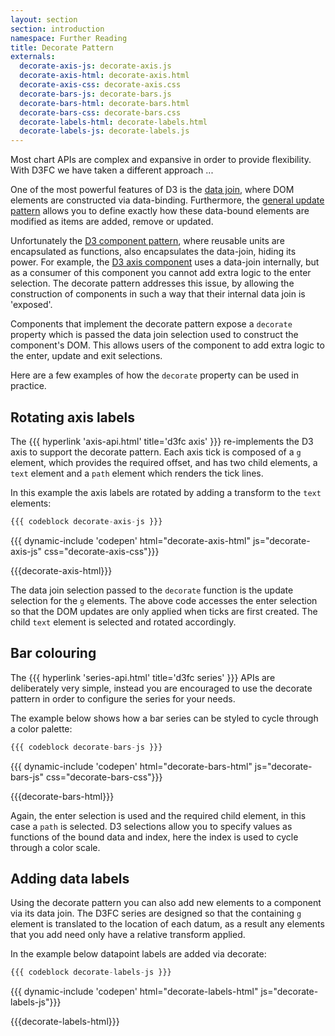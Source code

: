 ```yaml
---
layout: section
section: introduction
namespace: Further Reading
title: Decorate Pattern
externals:
  decorate-axis-js: decorate-axis.js
  decorate-axis-html: decorate-axis.html
  decorate-axis-css: decorate-axis.css
  decorate-bars-js: decorate-bars.js
  decorate-bars-html: decorate-bars.html
  decorate-bars-css: decorate-bars.css
  decorate-labels-html: decorate-labels.html
  decorate-labels-js: decorate-labels.js
---
```


Most chart APIs are complex and expansive in order to provide flexibility. With D3FC we have taken a different approach ...

One of the most powerful features of D3 is the [data join](http://bost.ocks.org/mike/join/), where DOM elements are constructed via data-binding. Furthermore, the [general update pattern](http://bl.ocks.org/3808218) allows you to define exactly how these data-bound elements are modified as items are added, remove or updated.

Unfortunately the [D3 component pattern](http://bost.ocks.org/mike/chart/), where reusable units are encapsulated as functions, also encapsulates the data-join, hiding its power. For example, the [D3 axis component](https://github.com/d3/d3-axis) uses a data-join internally, but as a consumer of this component you cannot add extra logic to the enter selection. The decorate pattern addresses this issue, by allowing the construction of components in such a way that their internal data join is 'exposed'.

Components that implement the decorate pattern expose a `decorate` property which is passed the data join selection used to construct the component's DOM. This allows users of the component to add extra logic to the enter, update and exit selections.

Here are a few examples of how the `decorate` property can be used in practice.

## Rotating axis labels

The {{{ hyperlink 'axis-api.html' title='d3fc axis' }}} re-implements the D3 axis to support the decorate pattern. Each axis tick is composed of a `g` element, which provides the required offset, and has two child elements, a `text` element and a `path` element which renders the tick lines.

In this example the axis labels are rotated by adding a transform to the `text` elements:

```js
{{{ codeblock decorate-axis-js }}}
```

<style type="text/css">
{{{decorate-axis-css}}}
</style>

{{{ dynamic-include 'codepen' html="decorate-axis-html" js="decorate-axis-js" css="decorate-axis-css"}}}

{{{decorate-axis-html}}}
<script type="text/javascript">
{{{decorate-axis-js}}}
</script>

The data join selection passed to the `decorate` function is the update selection for the `g` elements. The above code accesses the enter selection so that the DOM updates are only applied when ticks are first created. The child `text` element is selected and rotated accordingly.

## Bar colouring

The {{{ hyperlink 'series-api.html' title='d3fc series' }}} APIs are deliberately very simple, instead you are encouraged to use the decorate pattern in order to configure the series for your needs.

The example below shows how a bar series can be styled to cycle through a color palette:

```js
{{{ codeblock decorate-bars-js }}}
```

<style type="text/css">
{{{decorate-bars-css}}}
</style>

{{{ dynamic-include 'codepen' html="decorate-bars-html" js="decorate-bars-js" css="decorate-bars-css"}}}

{{{decorate-bars-html}}}
<script type="text/javascript">
{{{decorate-bars-js}}}
</script>

Again, the enter selection is used and the required child element, in this case a `path` is selected. D3 selections allow you to specify values as functions of the bound data and index, here the index is used to cycle through a color scale.

## Adding data labels

Using the decorate pattern you can also add new elements to a component via its data join. The D3FC series are designed so that the containing `g` element is translated to the location of each datum, as a result any elements that you add need only have a relative transform applied.

In the example below datapoint labels are added via decorate:

```js
{{{ codeblock decorate-labels-js }}}
```

{{{ dynamic-include 'codepen' html="decorate-labels-html" js="decorate-labels-js"}}}

{{{decorate-labels-html}}}
<script type="text/javascript">
{{{decorate-labels-js}}}
</script>
